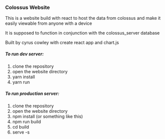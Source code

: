 ### Colossus Website
This is a website build with react to host the data from colossus and make it easily viewable from anyone with a device

It is supposed to function in conjunction with the colossus_server database

Built by cyrus cowley with create react app and chart.js

##### To run dev server: 
1. clone the repository 
2. open the website directory
3. yarn install
4. yarn run

##### To run production server: 
1. clone the repository 
2. open the website directory
3. npm install (or something like this)
4. npm run build
5. cd build
6. serve -s
